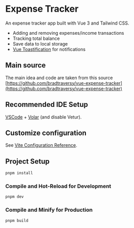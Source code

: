 # Expense Tracker

An expense tracker app built with Vue 3 and Tailwind CSS.

- Adding and removing expenses/income transactions
- Tracking total balance
- Save data to local storage
- [Vue Toastification](https://github.com/Maronato/vue-toastification) for notifications

## Main source

The main idea and code are taken from this source [https://github.com/bradtraversy/vue-expense-tracker](https://github.com/bradtraversy/vue-expense-tracker)

## Recommended IDE Setup

[VSCode](https://code.visualstudio.com/) + [Volar](https://marketplace.visualstudio.com/items?itemName=Vue.volar) (and disable Vetur).

## Customize configuration

See [Vite Configuration Reference](https://vitejs.dev/config/).

## Project Setup

```sh
pnpm install
```

### Compile and Hot-Reload for Development

```sh
pnpm dev
```

### Compile and Minify for Production

```sh
pnpm build
```
